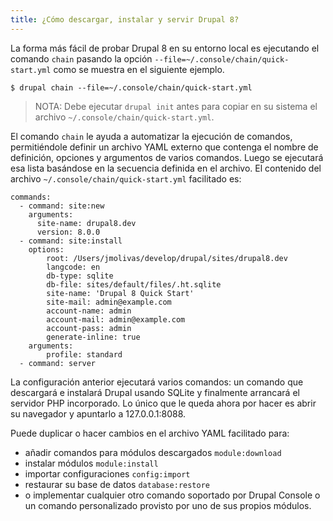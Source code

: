 ```yaml
---
title: ¿Cómo descargar, instalar y servir Drupal 8?
---
```


La forma más fácil de probar Drupal 8 en su entorno local es ejecutando el comando `chain` pasando la opción `--file=~/.console/chain/quick-start.yml` como se muestra en el siguiente ejemplo.

```
$ drupal chain --file=~/.console/chain/quick-start.yml
```
> NOTA: Debe ejecutar `drupal init` antes para copiar en su sistema el archivo `~/.console/chain/quick-start.yml`.

El comando `chain` le ayuda a automatizar la ejecución de comandos, permitiéndole definir un archivo YAML externo que contenga el nombre de definición, opciones y argumentos de varios comandos. Luego se ejecutará esa lista basándose en la secuencia definida en el archivo.
El contenido del archivo `~/.console/chain/quick-start.yml` facilitado es:
```
commands:
  - command: site:new
    arguments:
      site-name: drupal8.dev
      version: 8.0.0
  - command: site:install
    options:
        root: /Users/jmolivas/develop/drupal/sites/drupal8.dev
        langcode: en
        db-type: sqlite
        db-file: sites/default/files/.ht.sqlite
        site-name: 'Drupal 8 Quick Start'
        site-mail: admin@example.com
        account-name: admin
        account-mail: admin@example.com
        account-pass: admin
        generate-inline: true
    arguments:
        profile: standard
  - command: server
```

La configuración anterior ejecutará varios comandos: un comando que descargará e instalará Drupal usando SQLite y finalmente arrancará el servidor PHP incorporado. Lo único que le queda ahora por hacer es abrir su navegador y apuntarlo a 127.0.0.1:8088.

Puede duplicar o hacer cambios en el archivo YAML facilitado para:
* añadir comandos para módulos descargados `module:download`
* instalar módulos `module:install` 
* importar configuraciones `config:import` 
* restaurar su base de datos `database:restore` 
* o implementar cualquier otro comando soportado por Drupal Console o un comando personalizado provisto por uno de sus propios módulos.
